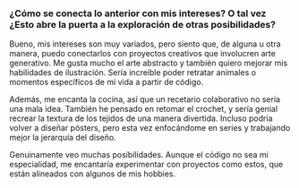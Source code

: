### ¿Cómo se conecta lo anterior con mis intereses? O tal vez ¿Esto abre la puerta a la exploración de otras posibilidades?

Bueno, mis intereses son muy variados, pero siento que, de alguna u otra manera, puedo conectarlos con proyectos creativos que involucren arte generativo. Me gusta mucho el arte abstracto y también quiero mejorar mis habilidades de ilustración. Sería increíble poder retratar animales o momentos específicos de mi vida a partir de código.

Además, me encanta la cocina, así que un recetario colaborativo no sería una mala idea. También he pensado en retomar el crochet, y sería genial recrear la textura de los tejidos de una manera divertida. Incluso podría volver a diseñar pósters, pero esta vez enfocándome en series y trabajando mejor la jerarquía del diseño.

Genuinamente veo muchas posibilidades. Aunque el código no sea mi especialidad, me encantaría experimentar con proyectos como estos, que están alineados con algunos de mis hobbies.
